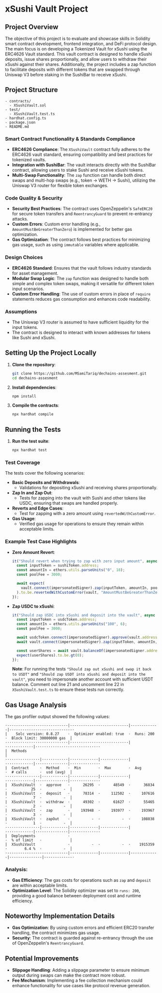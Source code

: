 # xSushi Vault Project

## Project Overview
The objective of this project is to evaluate and showcase skills in Solidity smart contract development, frontend integration, and DeFi protocol design. The main focus is on developing a Tokenized Vault for xSushi using the ERC4626 Vault standard. This vault contract is designed to handle xSushi deposits, issue shares proportionally, and allow users to withdraw their xSushi against their shares. Additionally, the project includes a zap function to facilitate deposits with different tokens that are swapped through Uniswap V3 before staking in the SushiBar to receive xSushi.

## Project Structure
```
- contracts/
  - XSushiVault.sol
- test/
  - XSushiVault.test.ts
- hardhat.config.ts
- package.json
- README.md
```

### Smart Contract Functionality & Standards Compliance
- **ERC4626 Compliance**: The `XSushiVault` contract fully adheres to the ERC4626 vault standard, ensuring compatibility and best practices for tokenized vaults.
- **Integration with SushiBar**: The vault interacts directly with the SushiBar contract, allowing users to stake Sushi and receive xSushi tokens.
- **Multi-Swap Functionality**: The `zap` function can handle both direct swaps and multi-hop swaps (e.g., token → WETH → Sushi), utilizing the Uniswap V3 router for flexible token exchanges.

### Code Quality & Security
- **Security Best Practices**: The contract uses OpenZeppelin's `SafeERC20` for secure token transfers and `ReentrancyGuard` to prevent re-entrancy attacks.
- **Custom Errors**: Custom error handling (e.g., `AmountMustBeGreaterThanZero`) is implemented for better gas optimization.
- **Gas Optimization**: The contract follows best practices for minimizing gas usage, such as using `immutable` variables where applicable.

### Design Choices
- **ERC4626 Standard**: Ensures that the vault follows industry standards for asset management.
- **Modular Swap Logic**: The `zap` function was designed to handle both simple and complex token swaps, making it versatile for different token input scenarios.
- **Custom Error Handling**: The use of custom errors in place of `require` statements reduces gas consumption and enhances code readability.

### Assumptions
- The Uniswap V3 router is assumed to have sufficient liquidity for the input tokens.
- The contract is designed to interact with known addresses for tokens like Sushi and xSushi.

## Setting Up the Project Locally
1. **Clone the repository**:
   ```bash
   git clone https://github.com/MSamiTariq/dechains-assesment.git
   cd dechains-assesment
   ```
2. **Install dependencies**:
   ```bash
   npm install
   ```
3. **Compile the contracts**:
   ```bash
   npx hardhat compile
   ```

## Running the Tests
1. **Run the test suite**:
   ```bash
   npx hardhat test
   ```

### Test Coverage
The tests cover the following scenarios:
- **Basic Deposits and Withdrawals**:
  - Validations for depositing xSushi and receiving shares proportionally.
- **Zap In and Zap Out**:
  - Tests for zapping into the vault with Sushi and other tokens like USDC, ensuring that swaps are handled properly.
- **Reverts and Edge Cases**:
  - Test for zapping with a zero amount using `revertedWithCustomError`.
- **Gas Usage**:
  - Verified gas usage for operations to ensure they remain within acceptable limits.

### Example Test Case Highlights
- **Zero Amount Revert**:
  ```typescript
  it("Should revert when trying to zap with zero input amount", async function () {
    const inputToken = sushiToken.address;
    const amountIn = ethers.utils.parseUnits("0", 18);
    const poolFee = 3000;

    await expect(
      vault.connect(impersonatedSigner).zap(inputToken, amountIn, poolFee)
    ).to.be.revertedWithCustomError(vault, "AmountMustBeGreaterThanZero");
  });
  ```
- **Zap USDC to xSushi**:
  ```typescript
  it("Should zap USDC into xSushi and deposit into the vault", async function () {
    const inputToken = usdcToken.address;
    const amountIn = ethers.utils.parseUnits("100", 6);
    const poolFee = 3000;

    await usdcToken.connect(impersonatedSigner).approve(vault.address, amountIn);
    await vault.connect(impersonatedSigner).zap(inputToken, amountIn, poolFee);

    const userShares = await vault.balanceOf(impersonatedSigner.address);
    expect(userShares).to.be.gt(0);
  });
  ```
  **Note**: For running the tests `"Should zap out xSushi and swap it back to USDT"` and `"Should zap USDT into xSushi and deposit into the vault"`, you need to impersonate another account with sufficient USDT balance. Comment out line 21 and uncomment line 22 in `XSushiVault.test.ts` to ensure these tests run correctly.

## Gas Usage Analysis
The gas profiler output showed the following values:
```
·----------------------------|---------------------------|-------------|-----------------------------·
|    Solc version: 0.8.27    ·  Optimizer enabled: true  ·  Runs: 200  ·  Block limit: 30000000 gas  │
·····························|···························|·············|······························
|  Methods                                                                                           │
················|············|·············|·············|·············|···············|··············
|  Contract     ·  Method    ·  Min        ·  Max        ·  Avg        ·  # calls      ·  usd (avg)  │
················|············|·············|·············|·············|···············|··············
|  XSushiVault  ·  approve   ·      26295  ·      48549  ·      36834  ·           25  ·          -  │
|  XSushiVault  ·  deposit   ·      78314  ·     112502  ·     107616  ·            7  ·          -  │
|  XSushiVault  ·  withdraw  ·      49302  ·      61627  ·      55465  ·            2  ·          -  │
|  XSushiVault  ·  zap       ·     193948  ·     193977  ·     193967  ·            3  ·          -  │
|  XSushiVault  ·  zapOut    ·          -  ·          -  ·     108838  ·            1  ·          -  │
················|············|·············|·············|·············|···············|··············
|  Deployments               ·                                         ·  % of limit   ·             │
|  XSushiVault               ·          -  ·          -  ·    1915359  ·        6.4 %  ·          -  │
·----------------------------|-------------|-------------|-------------|---------------|-------------·
```
### Analysis:
- **Gas Efficiency**: The gas costs for operations such as `zap` and `deposit` are within acceptable limits.
- **Optimization Level**: The Solidity optimizer was set to `runs: 200`, providing a good balance between deployment cost and runtime efficiency.

## Noteworthy Implementation Details
- **Gas Optimization**: By using custom errors and efficient ERC20 transfer handling, the contract minimizes gas usage.
- **Security**: The contract is guarded against re-entrancy through the use of OpenZeppelin's `ReentrancyGuard`.

## Potential Improvements
- **Slippage Handling**: Adding a slippage parameter to ensure minimum output during swaps can make the contract more robust.
- **Fee Mechanism**: Implementing a fee collection mechanism could enhance functionality for use cases like protocol revenue generation.

